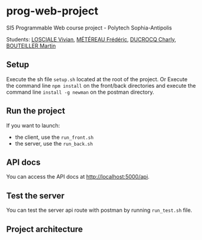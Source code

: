 
# prog-web-project
SI5 Programmable Web course project - Polytech Sophia-Antipolis

Students: [LOSCIALE Vivian](https://github.com/vivianlosciale), [MÉTÉREAU Frédéric](https://github.com/MetereauFrederic), [DUCROCQ Charly](https://github.com/CharlyDucrocq), [BOUTEILLER Martin](https://github.com/mbouteiller)

## Setup
Execute the sh file `setup.sh` located at the root of the project.
Or
Execute the command line `npm install` on the front/back directories
and execute the command line `install -g newman` on the postman directory.

## Run the project
If you want to launch:
- the client, use the `run_front.sh`
- the server, use the `run_back.sh`

## API docs
You can access the API docs at [http://localhost:5000/api](http://localhost:5000/api).

## Test the server
You can test the server api route with postman by running `run_test.sh` file.

## Project architecture